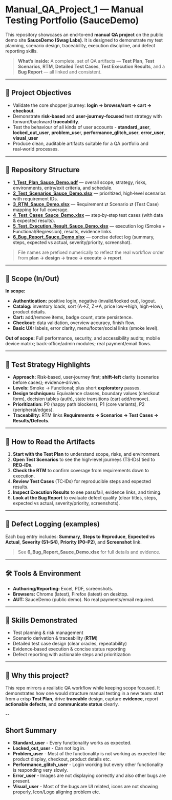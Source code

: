 # Manual_QA_Project_1 — Manual Testing Portfolio (SauceDemo)

This repository showcases an end‑to‑end **manual QA project** on the public demo site **SauceDemo (Swag Labs)**. It is designed to demonstrate my test planning, scenario design, traceability, execution discipline, and defect reporting skills.

> **What’s inside:** A complete, set of QA artifacts — **Test Plan**, **Test Scenarios**, **RTM**, **Detailed Test Cases**, **Test Execution Results**, and a **Bug Report** — all linked and consistent.

---

## 📌 Project Objectives

* Validate the core shopper journey: **login → browse/sort → cart → checkout**.
* Demonstrate **risk‑based** and **user‑journey‑focused** test strategy with forward/backward **traceability**.
* Test the behaviour of all kinds of user accounts - **standard_user**, **locked_out_user**, **problem_use**r, **performance_glitch_user**, **error_user**, **visual_user**
* Produce clean, auditable artifacts suitable for a QA portfolio and real‑world processes.

---

## 🔗 Repository Structure

* **[1_Test_Plan_Sauce_Demo.pdf](https://github.com/Showrav-Dhar/Manual_QA_Project_1/blob/main/1_Test_Plan_Sauce_Demo.pdf)** — overall scope, strategy, risks, environments, entry/exit criteria, and schedule.
* **[2_Test_Scenarios_Sauce_Demo.xlsx](https://github.com/Showrav-Dhar/Manual_QA_Project_1/blob/main/2_Test_Scenarios_Sauce_Demo.xlsx)** — prioritized, high‑level scenarios with requirement IDs.
* **[3_RTM_Sauce_Demo.xlsx](https://github.com/Showrav-Dhar/Manual_QA_Project_1/blob/main/3_RTM_Sauce_Demo.xlsx)** — Requirement ⇄ Scenario ⇄ (Test Case) mapping for full coverage.
* **[4_Test_Cases_Sauce_Demo.xlsx](https://github.com/Showrav-Dhar/Manual_QA_Project_1/blob/main/4_Test_Cases_Sauce_Demo.xlsx)** — step‑by‑step test cases (with data & expected results).
* **[5_Test_Execution_Result_Sauce_Demo.xlsx](https://github.com/Showrav-Dhar/Manual_QA_Project_1/blob/main/5_Test_Execution_Result_Sauce_Demo.xlsx)** — execution log (Smoke + Functional/Regression), results, evidence links.
* **[6_Bug_Report_Sauce_Demo.xlsx](https://github.com/Showrav-Dhar/Manual_QA_Project_1/blob/main/6_Bug_Report_Sauce_Demo.xlsx)** — concise defect log (summary, steps, expected vs actual, severity/priority, screenshot).

> File names are prefixed numerically to reflect the real workflow order from **plan → design → trace → execute → report**.

---

## 🧭 Scope (In/Out)

**In scope:**

* **Authentication:** positive login, negative (invalid/locked out), logout.
* **Catalog:** inventory loads, sort (A→Z, Z→A, price low→high, high→low), product details.
* **Cart:** add/remove items, badge count, state persistence.
* **Checkout:** data validation, overview accuracy, finish flow.
* **Basic UX:** labels, error clarity, menu/footer/social links (smoke level).

**Out of scope:** Full performance, security, and accessibility audits; mobile device matrix; back‑office/admin modules; real payment/email flows.

---

## 🧪 Test Strategy Highlights

* **Approach:** Risk‑based, user‑journey first; **shift‑left** clarity (scenarios before cases); evidence‑driven.
* **Levels:** Smoke → Functional; plus short **exploratory** passes.
* **Design techniques:** Equivalence classes, boundary values (checkout form), decision tables (auth), state transitions (cart add/remove).
* **Prioritization:** P0 (happy path blockers), P1 (core variants), P2 (peripheral/edges).
* **Traceability:** RTM links **Requirements → Scenarios → Test Cases → Results/Defects**.
---

## 🧩 How to Read the Artifacts

1. **Start with the Test Plan** to understand scope, risks, and environment.
2. **Open Test Scenarios** to see the high‑level journeys (TS‑IDs) tied to **REQ‑IDs**.
3. **Check the RTM** to confirm coverage from requirements down to execution.
4. **Review Test Cases** (TC‑IDs) for reproducible steps and expected results.
5. **Inspect Execution Results** to see pass/fail, evidence links, and timing.
6. **Look at the Bug Report** to evaluate defect quality (clear titles, steps, expected vs actual, severity/priority, screenshots).

---

## 🐛 Defect Logging (examples)

Each bug entry includes: **Summary**, **Steps to Reproduce**, **Expected vs Actual**, **Severity (S1–S4)**, **Priority (P0–P2)**, and **Screenshot** link.

> See **6_Bug_Report_Sauce_Demo.xlsx** for full details and evidence.

---

## 🛠️ Tools & Environment

* **Authoring/Reporting:** Excel, PDF, screenshots.
* **Browsers:** Chrome (latest), Firefox (latest) on desktop.
* **AUT:** SauceDemo (public demo). No real payments/email required.

---

## 🎯 Skills Demonstrated

* Test planning & risk management
* Scenario derivation & traceability (**RTM**)
* Detailed test case design (clear oracles, repeatability)
* Evidence‑based execution & concise status reporting
* Defect reporting with actionable steps and prioritization
  
---

## 📣 Why this project?

This repo mirrors a realistic QA workflow while keeping scope focused. It demonstrates how one would structure manual testing in a new team: start from a crisp **Test Plan**, drive **traceable** design, capture **evidence**, report **actionable defects**, and **communicate status** clearly.

-- 

## Short Summary

* **Standard_user** - Every functionality works as expected.
* **Locked_out_user** - Can not log in.
* **Problem_user** - Most of the functionality is not working as expected like product display, checkout, product details etc.
* **Performance_glitch_user**  - Login working but every other functionality is responding very slowly.
* **Error_user** - Images are not displaying correctly and also other bugs are present.
* **Visual_user** - Most of the bugs are UI related, icons are not showing properly, Icon/Logo aligning problem etc.
